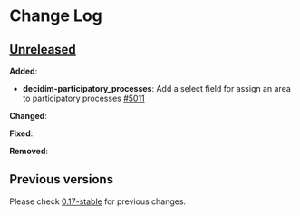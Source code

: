 # Change Log

## [Unreleased](https://github.com/decidim/decidim/tree/HEAD)

**Added**:

- **decidim-participatory_processes**: Add a select field for assign an area to participatory processes [#5011](https://github.com/decidim/decidim/pull/5011)

**Changed**:

**Fixed**:

**Removed**:

## Previous versions

Please check [0.17-stable](https://github.com/decidim/decidim/blob/0.17-stable/CHANGELOG.md) for previous changes.
